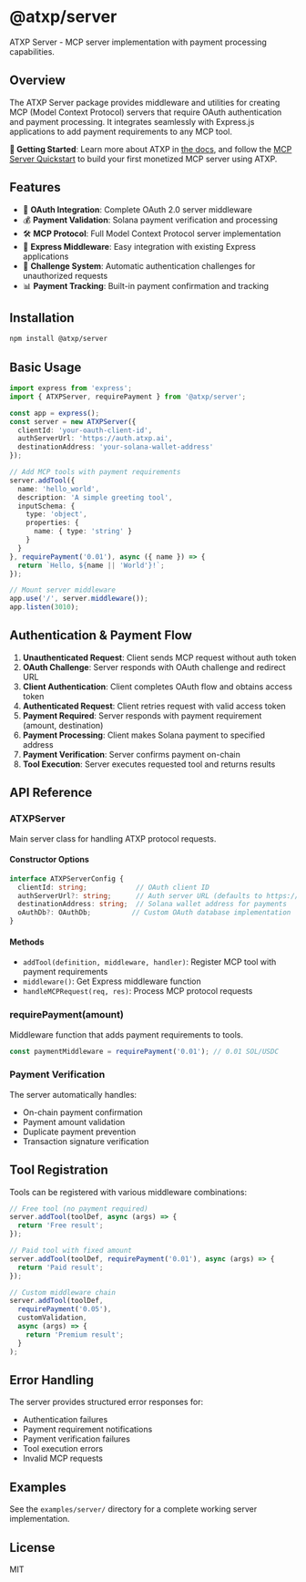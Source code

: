 # @atxp/server

ATXP Server - MCP server implementation with payment processing capabilities.

## Overview

The ATXP Server package provides middleware and utilities for creating MCP (Model Context Protocol) servers that require OAuth authentication and payment processing. It integrates seamlessly with Express.js applications to add payment requirements to any MCP tool.

**🚀 Getting Started**: Learn more about ATXP in [the docs](https://docs.atxp.ai/atxp), and follow the [MCP Server Quickstart](https://docs.atxp.ai/server) to build your first monetized MCP server using ATXP.

## Features

- 🔐 **OAuth Integration**: Complete OAuth 2.0 server middleware
- 💰 **Payment Validation**: Solana payment verification and processing
- 🛠️ **MCP Protocol**: Full Model Context Protocol server implementation
- 🚀 **Express Middleware**: Easy integration with existing Express applications
- 🔄 **Challenge System**: Automatic authentication challenges for unauthorized requests
- 📊 **Payment Tracking**: Built-in payment confirmation and tracking

## Installation

```bash
npm install @atxp/server
```

## Basic Usage

```typescript
import express from 'express';
import { ATXPServer, requirePayment } from '@atxp/server';

const app = express();
const server = new ATXPServer({
  clientId: 'your-oauth-client-id',
  authServerUrl: 'https://auth.atxp.ai',
  destinationAddress: 'your-solana-wallet-address'
});

// Add MCP tools with payment requirements
server.addTool({
  name: 'hello_world',
  description: 'A simple greeting tool',
  inputSchema: {
    type: 'object',
    properties: {
      name: { type: 'string' }
    }
  }
}, requirePayment('0.01'), async ({ name }) => {
  return `Hello, ${name || 'World'}!`;
});

// Mount server middleware
app.use('/', server.middleware());
app.listen(3010);
```

## Authentication & Payment Flow

1. **Unauthenticated Request**: Client sends MCP request without auth token
2. **OAuth Challenge**: Server responds with OAuth challenge and redirect URL
3. **Client Authentication**: Client completes OAuth flow and obtains access token  
4. **Authenticated Request**: Client retries request with valid access token
5. **Payment Required**: Server responds with payment requirement (amount, destination)
6. **Payment Processing**: Client makes Solana payment to specified address
7. **Payment Verification**: Server confirms payment on-chain
8. **Tool Execution**: Server executes requested tool and returns results

## API Reference

### ATXPServer

Main server class for handling ATXP protocol requests.

#### Constructor Options

```typescript
interface ATXPServerConfig {
  clientId: string;            // OAuth client ID
  authServerUrl?: string;      // Auth server URL (defaults to https://auth.atxp.ai)
  destinationAddress: string;  // Solana wallet address for payments
  oAuthDb?: OAuthDb;          // Custom OAuth database implementation
}
```

#### Methods

- `addTool(definition, middleware, handler)`: Register MCP tool with payment requirements
- `middleware()`: Get Express middleware function
- `handleMCPRequest(req, res)`: Process MCP protocol requests

### requirePayment(amount)

Middleware function that adds payment requirements to tools.

```typescript
const paymentMiddleware = requirePayment('0.01'); // 0.01 SOL/USDC
```

### Payment Verification

The server automatically handles:
- On-chain payment confirmation
- Payment amount validation  
- Duplicate payment prevention
- Transaction signature verification

## Tool Registration

Tools can be registered with various middleware combinations:

```typescript
// Free tool (no payment required)
server.addTool(toolDef, async (args) => {
  return 'Free result';
});

// Paid tool with fixed amount
server.addTool(toolDef, requirePayment('0.01'), async (args) => {
  return 'Paid result';
});

// Custom middleware chain
server.addTool(toolDef, 
  requirePayment('0.05'),
  customValidation,
  async (args) => {
    return 'Premium result';
  }
);
```

## Error Handling

The server provides structured error responses for:
- Authentication failures
- Payment requirement notifications
- Payment verification failures
- Tool execution errors
- Invalid MCP requests

## Examples

See the `examples/server/` directory for a complete working server implementation.

## License

MIT